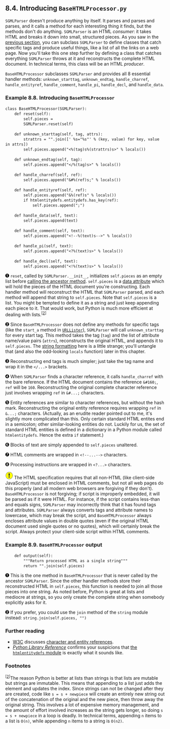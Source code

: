 

8.4. Introducing `BaseHTMLProcessor.py`
---------------------------------------

`SGMLParser` doesn't produce anything by itself. It parses and parses
and parses, and it calls a method for each interesting thing it finds,
but the methods don't do anything. `SGMLParser` is an HTML *consumer*:
it takes HTML and breaks it down into small, structured pieces. As you
saw in the [previous
section](extracting_data.html "8.3. Extracting data from HTML documents"),
you can subclass `SGMLParser` to define classes that catch specific tags
and produce useful things, like a list of all the links on a web page.
Now you'll take this one step further by defining a class that catches
everything `SGMLParser` throws at it and reconstructs the complete HTML
document. In technical terms, this class will be an HTML *producer*.

`BaseHTMLProcessor` subclasses `SGMLParser` and provides all 8 essential
handler methods: `unknown_starttag`, `unknown_endtag`, `handle_charref`,
`handle_entityref`, `handle_comment`, `handle_pi`, `handle_decl`, and
`handle_data`.

### Example 8.8. Introducing `BaseHTMLProcessor`

    class BaseHTMLProcessor(SGMLParser):
        def reset(self):                        
            self.pieces =
            SGMLParser.reset(self)

        def unknown_starttag(self, tag, attrs): 
            strattrs = "".join([' %s="%s"' % (key, value) for key, value in attrs])
            self.pieces.append("<%(tag)s%(strattrs)s>" % locals())

        def unknown_endtag(self, tag):          
            self.pieces.append("</%(tag)s>" % locals())

        def handle_charref(self, ref):          
            self.pieces.append("&#%(ref)s;" % locals())

        def handle_entityref(self, ref):        
            self.pieces.append("&%(ref)s" % locals())
            if htmlentitydefs.entitydefs.has_key(ref):
                self.pieces.append(";")

        def handle_data(self, text):            
            self.pieces.append(text)

        def handle_comment(self, text):         
            self.pieces.append("<!--%(text)s-->" % locals())

        def handle_pi(self, text):              
            self.pieces.append("<?%(text)s>" % locals())

        def handle_decl(self, text):
            self.pieces.append("<!%(text)s>" % locals())



[![1](../images/callouts/1.png)](#dialect.basehtml.1.1) `reset`, called by `SGMLParser.__init__`, initializes `self.pieces` as an empty list before [calling the ancestor method](../object_oriented_framework/defining_classes.html#fileinfo.init.code.example "Example 5.6. Coding the FileInfo Class"). `self.pieces` is a [data attribute](../object_oriented_framework/userdict.html#fileinfo.userdict.init.example "Example 5.9. Defining the UserDict Class") which will hold the pieces of the HTML document you're constructing. Each handler method will reconstruct the HTML that `SGMLParser` parsed, and each method will append that string to `self.pieces`. Note that `self.pieces` is a list. You might be tempted to define it as a string and just keep appending each piece to it. That would work, but Python is much more efficient at dealing with lists.<sup>[[2](#ftn.d0e20702)]</sup> 

[![2](../images/callouts/2.png)](#dialect.basehtml.1.2) Since `BaseHTMLProcessor` does not define any methods for specific tags (like the `start_a` method in [`URLLister`](extracting_data.html#dialect.extract.links "Example 8.6. Introducing urllister.py")), `SGMLParser` will call `unknown_starttag` for every start tag. This method takes the tag (`tag`) and the list of attribute name/value pairs (`attrs`), reconstructs the original HTML, and appends it to `self.pieces`. The [string formatting](../native_data_types/formatting_strings.html "3.5. Formatting Strings") here is a little strange; you'll untangle that (and also the odd-looking `locals` function) later in this chapter. 

[![3](../images/callouts/3.png)](#dialect.basehtml.1.3) Reconstructing end tags is much simpler; just take the tag name and wrap it in the `</...>` brackets. 

[![4](../images/callouts/4.png)](#dialect.basehtml.1.4) When `SGMLParser` finds a character reference, it calls `handle_charref` with the bare reference. If the HTML document contains the reference `&#160;`, `ref` will be `160`. Reconstructing the original complete character reference just involves wrapping `ref` in `&#...;` characters. 

[![5](../images/callouts/5.png)](#dialect.basehtml.1.5) Entity references are similar to character references, but without the hash mark. Reconstructing the original entity reference requires wrapping `ref` in `&...;` characters. (Actually, as an erudite reader pointed out to me, it's slightly more complicated than this. Only certain standard HTML entites end in a semicolon; other similar-looking entities do not. Luckily for us, the set of standard HTML entities is defined in a dictionary in a Python module called `htmlentitydefs`. Hence the extra `if` statement.) 

[![6](../images/callouts/6.png)](#dialect.basehtml.1.6) Blocks of text are simply appended to `self.pieces` unaltered. 

[![7](../images/callouts/7.png)](#dialect.basehtml.1.7) HTML comments are wrapped in `<!--...-->` characters. 

[![8](../images/callouts/8.png)](#dialect.basehtml.1.8) Processing instructions are wrapped in `<?...>` characters. 


![Important](../images/important.png) 
The HTML specification requires that all non-HTML (like client-side JavaScript) must be enclosed in HTML comments, but not all web pages do this properly (and all modern web browsers are forgiving if they don't). `BaseHTMLProcessor` is not forgiving; if script is improperly embedded, it will be parsed as if it were HTML. For instance, if the script contains less-than and equals signs, `SGMLParser` may incorrectly think that it has found tags and attributes. `SGMLParser` always converts tags and attribute names to lowercase, which may break the script, and `BaseHTMLProcessor` always encloses attribute values in double quotes (even if the original HTML document used single quotes or no quotes), which will certainly break the script. Always protect your client-side script within HTML comments. 

### Example 8.9. `BaseHTMLProcessor` output

        def output(self):               
            """Return processed HTML as a single string"""
            return "".join(self.pieces) 



[![1](../images/callouts/1.png)](#dialect.basehtml.2.1) This is the one method in `BaseHTMLProcessor` that is never called by the ancestor `SGMLParser`. Since the other handler methods store their reconstructed HTML in `self.pieces`, this function is needed to join all those pieces into one string. As noted before, Python is great at lists and mediocre at strings, so you only create the complete string when somebody explicitly asks for it. 

[![2](../images/callouts/2.png)](#dialect.basehtml.2.2) If you prefer, you could use the `join` method of the `string` module instead: `string.join(self.pieces, "")` 

### Further reading

-   [W3C](http://www.w3.org/) discusses [character and entity
    references](http://www.w3.org/TR/REC-html40/charset.html#entities).
-   [*Python Library Reference*](http://www.python.org/doc/current/lib/)
    confirms your suspicions that [the `htmlentitydefs`
    module](http://www.python.org/doc/current/lib/module-htmlentitydefs.html)
    is exactly what it sounds like.

### Footnotes

<sup>[[2](#d0e20702)]</sup>The reason Python is better at lists than
strings is that lists are mutable but strings are immutable. This means
that appending to a list just adds the element and updates the index.
Since strings can not be changed after they are created, code like
`s = s + newpiece` will create an entirely new string out of the
concatenation of the original and the new piece, then throw away the
original string. This involves a lot of expensive memory management, and
the amount of effort involved increases as the string gets longer, so
doing `s = s + newpiece` in a loop is deadly. In technical terms,
appending `n` items to a list is `O(n)`, while appending `n` items to a
string is `O(n2)`.

  

